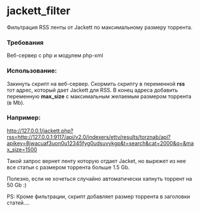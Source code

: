 # jackett_filter

Фильтрация RSS ленты от Jackett по максимальному размеру торрента.

### Требования
Веб-сервер с php и модулем php-xml

### Использование:
Закинуть скрипт на веб-сервер.
Скормить скрипту в переменной **rss** тот адрес, который дает Jackett для RSS. В конец адреса добавить переменную **max_size** с максимальным желаемым размером торрента (в Mb).

### Например:
http://127.0.0.1/jackett.php?rss=http://127.0.0.1:9117/api/v2.0/indexers/ettv/results/torznab/api?apikey=8jwacuaf3uon0u12345fyg0udsuvykgp&t=search&cat=2000&q=&max_size=1500

Такой запрос вернет ленту которую отдает Jacket, но вырежет из нее все статьи c размером торрента больше 1.5 Gb.

Полезно, если не хочеться случайно автоматически хапнуть торрент на 50 Gb :)

PS: Кроме фильтрации, скрипт добавляет размер торрента в заголовки статей....
